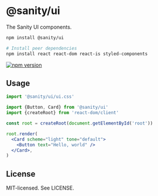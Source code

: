 # @sanity/ui

The Sanity UI components.

```sh
npm install @sanity/ui

# Install peer dependencies
npm install react react-dom react-is styled-components
```

[![npm version](https://img.shields.io/npm/v/@sanity/ui.svg?style=flat-square)](https://www.npmjs.com/package/@sanity/ui)

## Usage

```jsx
import '@sanity/ui/ui.css'

import {Button, Card} from '@sanity/ui'
import {createRoot} from 'react-dom/client'

const root = createRoot(document.getElementById('root'))

root.render(
  <Card scheme="light" tone="default">
    <Button text="Hello, world" />
  </Card>,
)
```

## License

MIT-licensed. See LICENSE.
